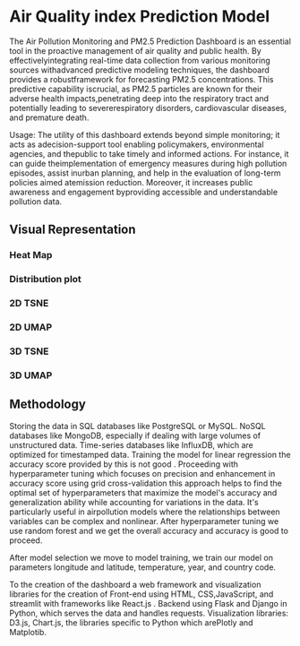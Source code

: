 # Air Quality index Prediction Model

The Air Pollution Monitoring and PM2.5 Prediction Dashboard is an essential tool in the proactive management of air quality and public health. By effectivelyintegrating real-time data collection from various monitoring sources withadvanced predictive modeling techniques, the dashboard provides a robustframework for forecasting PM2.5 concentrations. This predictive capability iscrucial, as PM2.5 particles are known for their adverse health impacts,penetrating deep into the respiratory tract and potentially leading to severerespiratory disorders, cardiovascular diseases, and premature death.

Usage:
The utility of this dashboard extends beyond simple monitoring; it acts as adecision-support tool enabling policymakers, environmental agencies, and thepublic to take timely and informed actions. For instance, it can guide theimplementation of emergency measures during high pollution episodes, assist inurban planning, and help in the evaluation of long-term policies aimed atemission reduction. Moreover, it increases public awareness and engagement byproviding accessible and understandable pollution data.
## Visual Representation
### Heat Map
### Distribution plot
### 2D TSNE
### 2D UMAP
### 3D TSNE
### 3D UMAP

## Methodology
Storing the  data in SQL databases like PostgreSQL or MySQL.
NoSQL databases like MongoDB, especially if dealing with large volumes of unstructured data. Time-series databases like InfluxDB, which are optimized for timestamped data.
Training the model for linear regression the accuracy score provided by this is not good . 
Proceeding with hyperparameter tuning which focuses on precision and enhancement in accuracy score using grid cross-validation this approach helps to find the optimal set of hyperparameters that maximize the model's accuracy and generalization ability while accounting for variations in the data. It's particularly useful in airpollution models where the relationships between variables can be complex and nonlinear.
After hyperparameter tuning we use random forest and we get the overall accuracy and accuracy is good to proceed.

After model selection we move to model training, we train our model on parameters longitude and latitude, temperature, year, and country code.

To the creation of the dashboard  a web framework and visualization libraries for the creation of Front-end using HTML, CSS,JavaScript, and streamlit with frameworks like React.js . Backend using Flask and Django in Python, which serves the data and handles requests.
Visualization libraries: D3.js, Chart.js, the libraries specific to Python which arePlotly and Matplotib.



